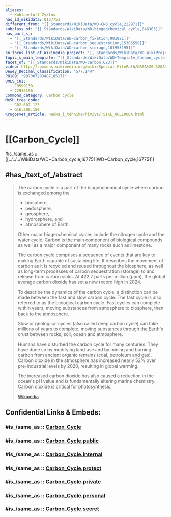 ```yaml
---
aliases:
  - Kohlenstoff-Zyklus
has_id_wikidata: Q167751
different_from: "[[_Standards/WikiData/WD~CNO_cycle,222971]]"
subclass_of: "[[_Standards/WikiData/WD~biogeochemical_cycle,846303]]"
has_part_s_:
  - "[[_Standards/WikiData/WD~carbon_fixation,901921]]"
  - "[[_Standards/WikiData/WD~carbon_sequestration,15305550]]"
  - "[[_Standards/WikiData/WD~carbon_storage,101953195]]"
on_focus_list_of_Wikimedia_project: "[[_Standards/WikiData/WD~WikiProject_Climate_change,15305047]]"
topic_s_main_template: "[[_Standards/WikiData/WD~Template_Carbon_cycle,110250127]]"
facet_of: "[[_Standards/WikiData/WD~carbon,623]]"
video: http://commons.wikimedia.org/wiki/Special:FilePath/NASA%20-%20A%20Year%20in%20the%20Life%20of%20Earth%27s%20CO2%20x1SgmFa0r04.webm
Dewey_Decimal_Classification: "577.144"
P8189: "987007283487105171"
UMLS_CUI:
  - C0599130
  - C2936196
Commons_category: Carbon cycle
MeSH_tree_code:
  - G02.607.125
  - G16.500.150
Krugosvet_article: nauka_i_tehnika/himiya/TSIKL_UGLERODA.html
---
```


# [[Carbon_Cycle]] 

#is_/same_as :: [[../../../WikiData/WD~Carbon_cycle,167751|WD~Carbon_cycle,167751]] 

## #has_/text_of_/abstract 

> The carbon cycle is a part of the biogeochemical cycle where carbon is exchanged among the 
> - biosphere, 
> - pedosphere, 
> - geosphere, 
> - hydrosphere, and 
> - atmosphere of Earth. 
> 
> Other major biogeochemical cycles include the nitrogen cycle and the water cycle. 
> Carbon is the main component of biological compounds 
> as well as a major component of many rocks such as limestone. 
> 
> The carbon cycle comprises a sequence of events that are key to making Earth capable of sustaining life. 
> It describes the movement of carbon as it is recycled and reused throughout the biosphere, 
> as well as long-term processes of carbon sequestration (storage) to and release from carbon sinks. 
> At 422.7 parts per million (ppm), the global average carbon dioxide has set a new record high in 2024. 
>
> To describe the dynamics of the carbon cycle, a distinction can be made between the fast and slow carbon cycle. 
> The fast cycle is also referred to as the biological carbon cycle. 
> Fast cycles can complete within years, moving substances from atmosphere to biosphere, 
> then back to the atmosphere. 
> 
> Slow or geological cycles (also called deep carbon cycle) can take millions of years to complete, 
> moving substances through the Earth's crust between rocks, soil, ocean and atmosphere. 
>
> Humans have disturbed the carbon cycle for many centuries. 
> They have done so by modifying land use and by mining and burning carbon from ancient organic remains 
> (coal, petroleum and gas). 
> Carbon dioxide in the atmosphere has increased nearly 52% over pre-industrial levels by 2020, 
> resulting in global warming. 
> 
> The increased carbon dioxide has also caused a reduction in the ocean's pH value 
> and is fundamentally altering marine chemistry. Carbon dioxide is critical for photosynthesis.
>
> [Wikipedia](https://en.wikipedia.org/wiki/Carbon%20cycle) 




## Confidential Links & Embeds: 

### #is_/same_as :: [Carbon_Cycle](/_Standards/Earth/Geology/Geochemistry/Carbon_Cycle.md) 

### #is_/same_as :: [Carbon_Cycle.public](/_public/Earth/Geology/Geochemistry/Carbon_Cycle.public.md) 

### #is_/same_as :: [Carbon_Cycle.internal](/_internal/Earth/Geology/Geochemistry/Carbon_Cycle.internal.md) 

### #is_/same_as :: [Carbon_Cycle.protect](/_protect/Earth/Geology/Geochemistry/Carbon_Cycle.protect.md) 

### #is_/same_as :: [Carbon_Cycle.private](/_private/Earth/Geology/Geochemistry/Carbon_Cycle.private.md) 

### #is_/same_as :: [Carbon_Cycle.personal](/_personal/Earth/Geology/Geochemistry/Carbon_Cycle.personal.md) 

### #is_/same_as :: [Carbon_Cycle.secret](/_secret/Earth/Geology/Geochemistry/Carbon_Cycle.secret.md)

